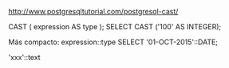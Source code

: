 http://www.postgresqltutorial.com/postgresql-cast/


CAST ( expression AS type );
SELECT CAST ('100' AS INTEGER);

Más compacto:
expression::type
SELECT '01-OCT-2015'::DATE;


'xxx'::text

